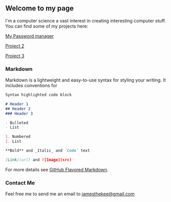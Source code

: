 ## Welcome to my page

I'm a computer science a vast interest in creating interesting computer stuff.
You can find some of my projects here:

[My Password manager](https://jamesthekee.github.io/keesecurity.md)

[Project 2](https://jamesthekee.github.io/)

[Project 3](https://jamesthekee.github.io/)



### Markdown

Markdown is a lightweight and easy-to-use syntax for styling your writing. It includes conventions for

```markdown
Syntax highlighted code block

# Header 1
## Header 2
### Header 3

- Bulleted
- List

1. Numbered
2. List

**Bold** and _Italic_ and `Code` text

[Link](url) and ![Image](src)
```

For more details see [GitHub Flavored Markdown](https://guides.github.com/features/mastering-markdown/).

### Contact Me

Feel free me to send me an email to jamesthekee@gmail.com
